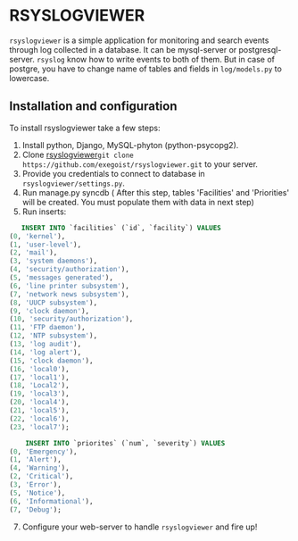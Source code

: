 # RSYSLOGVIEWER #

`rsyslogviewer` is a simple application for monitoring and search events through log collected in a database. It can be mysql-server or postgresql-server. `rsyslog` know how to write events to both of them. But in case of postgre, you have to change name of tables and fields in `log/models.py` to lowercase.

## Installation and configuration ##

To install rsyslogviewer take a few steps:

1. Install python, Django, MySQL-phyton (python-psycopg2).
2. Clone [rsyslogviewer](https://github.com/exegoist/rsyslogviewer/)`git clone https://github.com/exegoist/rsyslogviewer.git` to your server.
3. Provide you credentials to connect to database in `rsyslogviewer/settings.py`. 
4. Run manage.py syncdb ( After this step, tables 'Facilities' and 'Priorities' will be created. You must populate them with data in next step)
5. Run inserts:
``` sql
   INSERT INTO `facilities` (`id`, `facility`) VALUES
(0, 'kernel'),
(1, 'user-level'),
(2, 'mail'),
(3, 'system daemons'),
(4, 'security/authorization'),
(5, 'messages generated'),
(6, 'line printer subsystem'),
(7, 'network news subsystem'),
(8, 'UUCP subsystem'),
(9, 'clock daemon'),
(10, 'security/authorization'),
(11, 'FTP daemon'),
(12, 'NTP subsystem'),
(13, 'log audit'),
(14, 'log alert'),
(15, 'clock daemon'),
(16, 'local0'),
(17, 'local1'),
(18, 'Local2'),
(19, 'local3'),
(20, 'local4'),
(21, 'local5'),
(22, 'local6'),
(23, 'local7');

    INSERT INTO `priorites` (`num`, `severity`) VALUES
(0, 'Emergency'),
(1, 'Alert'),
(4, 'Warning'),
(2, 'Critical'),
(3, 'Error'),
(5, 'Notice'),
(6, 'Informational'),
(7, 'Debug');
```
7. Configure your web-server to handle `rsyslogviewer` and fire up!
